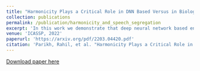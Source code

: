 ```yaml
---
title: "Harmonicity Plays a Critical Role in DNN Based Versus in Biologically-Inspired Monaural Speech Segregation Systems"
collection: publications
permalink: /publication/harmonicity_and_speech_segregation
excerpt: 'In this work we demonstrate that deep neural network based end-to-end speech segregation models cue on to the harmonic structure of speech for grouping and segregating sources. We demonstrate that these networks completely fail to separate inharmonic sources, and that they are unable to learn how to segregate speech when trained on mixtures of inharmonic speech.'
venue: 'ICASSP, 2022'
paperurl: 'https://arxiv.org/pdf/2203.04420.pdf'
citation: 'Parikh, Rahil, et al. "Harmonicity Plays a Critical Role in DNN Based Versus in Biologically-Inspired Monaural Speech Segregation Systems." ICASSP 2022-2022 IEEE International Conference on Acoustics, Speech and Signal Processing (ICASSP). IEEE, 2022.'
---
```

[Download paper here](https://arxiv.org/pdf/2203.04420.pdf)


